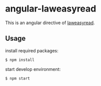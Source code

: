 # angular-laweasyread

This is an angular directive of [laweasyread](https://github.com/g0v/laweasyread-front).

## Usage

install required packages:

    $ npm install

start develop environment:

    $ npm start
